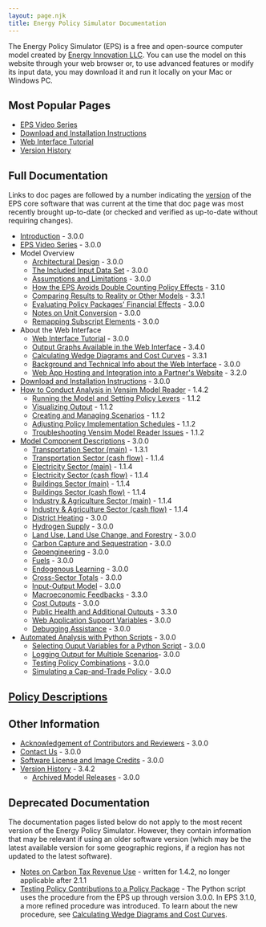 ```yaml
---
layout: page.njk
title: Energy Policy Simulator Documentation
---
```


The Energy Policy Simulator (EPS) is a free and open-source computer model created by [Energy Innovation LLC](https://energyinnovation.org/).  You can use the model on this website through your web browser or, to use advanced features or modify its input data, you may download it and run it locally on your Mac or Windows PC.

## Most Popular Pages

* [EPS Video Series](/video-series)
* [Download and Installation Instructions](/download)
* [Web Interface Tutorial](/online-model-tutorial)
* [Version History](/version-history)

## Full Documentation

Links to doc pages are followed by a number indicating the [version](/version-history) of the EPS core software that was current at the time that doc page was most recently brought up-to-date (or checked and verified as up-to-date without requiring changes).

* [Introduction](/introduction) - 3.0.0
* [EPS Video Series](/video-series) - 3.0.0
* Model Overview
  * [Architectural Design](/architectural-design) - 3.0.0
  * [The Included Input Data Set](/input-data) - 3.0.0
  * [Assumptions and Limitations](/assumptions) - 3.0.0
  * [How the EPS Avoids Double Counting Policy Effects](/how-the-eps-avoids-double-counting) - 3.1.0
  * [Comparing Results to Reality or Other Models](/comparing-results) - 3.3.1
  * [Evaluating Policy Packages' Financial Effects](/evaluating-package-financials) - 3.0.0
  * [Notes on Unit Conversion](/unit-conversion) - 3.0.0
  * [Remapping Subscript Elements](/remapping) - 3.0.0
* About the Web Interface
  * [Web Interface Tutorial](/online-model-tutorial) - 3.0.0
  * [Output Graphs Available in the Web Interface](/web-interface-graphs) - 3.4.0
  * [Calculating Wedge Diagrams and Cost Curves](/calculating-wedge-diagrams-and-cost-curves) - 3.3.1
  * [Background and Technical Info about the Web Interface](/background-and-technical-info) - 3.0.0
  * [Web App Hosting and Integration into a Partner's Website](/integrating-the-web-app) - 3.2.0
* [Download and Installation Instructions](/download) - 3.0.0
* [How to Conduct Analysis in Vensim Model Reader](/how-to-conduct-analysis) - 1.4.2
  * [Running the Model and Setting Policy Levers](/running-the-model) - 1.1.2
  * [Visualizing Output](/visualizing-output) - 1.1.2
  * [Creating and Managing Scenarios](/creating-and-managing-scenarios) - 1.1.2
  * [Adjusting Policy Implementation Schedules](/adjusting-plcy-impl-schd) - 1.1.2
  * [Troubleshooting Vensim Model Reader Issues](/troubleshooting-vensim) - 1.1.2
* [Model Component Descriptions](/model-component-descriptions) - 3.0.0
  * [Transportation Sector (main)](/transportation-sector-main) - 1.3.1
  * [Transportation Sector (cash flow)](/transportation-sector-cash) - 1.1.4
  * [Electricity Sector (main)](/electricity-sector-main) - 1.1.4
  * [Electricity Sector (cash flow)](/electricity-sector-cash) - 1.1.4
  * [Buildings Sector (main)](/buildings-sector-main) - 1.1.4
  * [Buildings Sector (cash flow)](/buildings-sector-cash) - 1.1.4
  * [Industry & Agriculture Sector (main)](/industry-ag-main) - 1.1.4
  * [Industry & Agriculture Sector (cash flow)](/industry-ag-cash) - 1.1.4
  * [District Heating](/district-heating) - 3.0.0
  * [Hydrogen Supply](/hydrogen-supply) - 3.0.0
  * [Land Use, Land Use Change, and Forestry](/lulucf) - 3.0.0
  * [Carbon Capture and Sequestration](/ccs) - 3.0.0
  * [Geoengineering](/geoengineering) - 3.0.0
  * [Fuels](/fuels) - 3.0.0
  * [Endogenous Learning](/endogenous-learning) - 3.0.0
  * [Cross-Sector Totals](/cross-sector-totals) - 3.0.0
  * [Input-Output Model](/io-model) - 3.0.0
  * [Macroeconomic Feedbacks](/macro-feedbacks) - 3.3.0
  * [Cost Outputs](/cost-outputs) - 3.0.0
  * [Public Health and Additional Outputs](/additional-outputs) - 3.3.0
  * [Web Application Support Variables](/web-app-support) - 3.0.0
  * [Debugging Assistance](/debugging-assistance) - 3.0.0
* [Automated Analysis with Python Scripts](/automated-analysis) - 3.0.0
  * [Selecting Ouput Variables for a Python Script](/selecting-output-variables) - 3.0.0
  * [Logging Output for Multiple Scenarios](/logging-output)- 3.0.0
  * [Testing Policy Combinations](/testing-policy-combinations) - 3.0.0
  * [Simulating a Cap-and-Trade Policy](/simulating-cap-and-trade) - 3.0.0

## [Policy Descriptions](/policy-design-index)

## Other Information

* [Acknowledgement of Contributors and Reviewers](/acknowledgement) - 3.0.0
* [Contact Us](/contact) - 3.0.0
* [Software License and Image Credits](/software-license) - 3.0.0
* [Version History](/version-history) - 3.4.2
  * [Archived Model Releases](/archived-releases) - 3.0.0

## Deprecated Documentation

The documentation pages listed below do not apply to the most recent version of the Energy Policy Simulator.  However, they contain information that may be relevant if using an older software version (which may be the latest available version for some geographic regions, if a region has not updated to the latest software).

  * [Notes on Carbon Tax Revenue Use](/carbon-tax-revenue-use) - written for 1.4.2, no longer applicable after 2.1.1
  * [Testing Policy Contributions to a Policy Package](/testing-policy-contributions) - The Python script uses the procedure from the EPS up through version 3.0.0.  In EPS 3.1.0, a more refined procedure was introduced.  To learn about the new procedure, see [Calculating Wedge Diagrams and Cost Curves](/calculating-wedge-diagrams-and-cost-curves).
